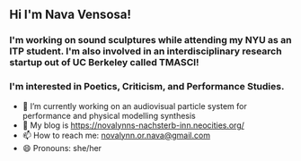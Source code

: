 ## Hi I'm Nava Vensosa!

### I'm working on sound sculptures while attending my NYU as an ITP student. I'm also involved in an interdisciplinary research startup out of UC Berkeley called TMASCI!

### I'm interested in Poetics, Criticism, and Performance Studies.

- 🔭 I’m currently working on an audiovisual particle system for performance and physical modelling synthesis
- 💬 My blog is https://novalynns-nachsterb-inn.neocities.org/
- 📫 How to reach me: novalynn.or.nava@gmail.com
- 😄 Pronouns: she/her

